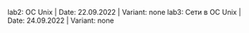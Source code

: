 lab2: ОС Unix | Date: 22.09.2022 | Variant: none
lab3: Сети в OC Unix | Date: 24.09.2022 | Variant: none
